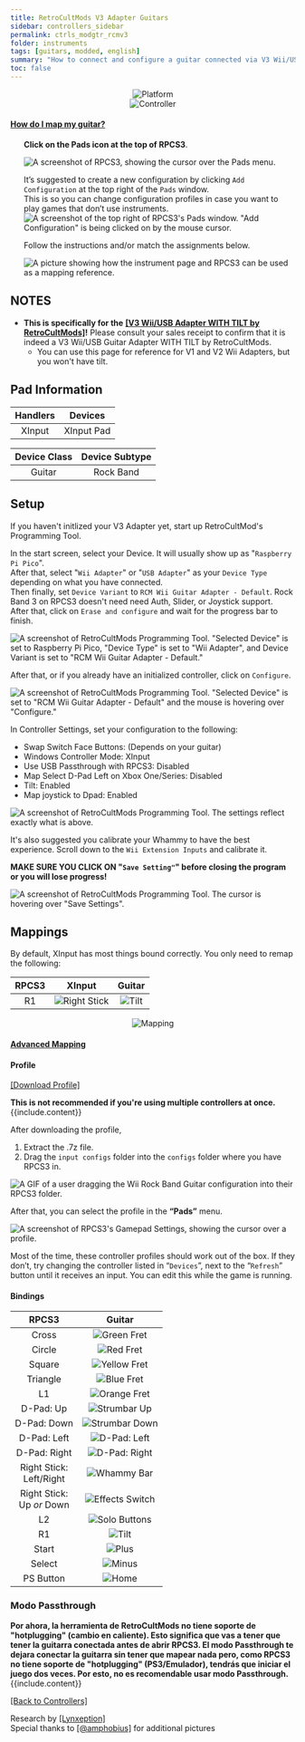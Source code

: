 ```yaml
---
title: RetroCultMods V3 Adapter Guitars
sidebar: controllers_sidebar
permalink: ctrls_modgtr_rcmv3
folder: instruments
tags: [guitars, modded, english]
summary: "How to connect and configure a guitar connected via V3 Wii/USB Adapter RCM on RPCS3."
toc: false
---
```


<div align="center"> <img src="https://carlmylo.github.io/rb3-pc/images/instruments/plat/rcm.png" alt="Platform" title="Platform"></div>

<div align="center"> <img src="https://carlmylo.github.io/rb3-pc/images/instruments/cont/wiighgtrscontroller.png" alt="Controller" title="Controller"></div>

<!-- Map Start -->
<div class="panel-group" id="accordion">
                    <div class="panel panel-default">
                        <div class="panel-heading">
                            <h4 class="panel-title">
                                <a class="noCrossRef accordion-toggle" data-toggle="collapse" data-parent="#accordion" href="#how-to-map-pads">How do I map my guitar?</a>
                            </h4>
                        </div>
                        <div id="how-to-map-pads" class="panel-collapse collapse noCrossRef">
                            <div class="panel-body">
<ul>
<p><strong>Click on the Pads icon at the top of RPCS3</strong>.</p>
<p><img src="https://carlmylo.github.io/rb3-pc/images/instruments/rpcs3pad.png" alt="A screenshot of RPCS3, showing the cursor over the Pads menu." title="Pads"></p>
<p>It’s suggested to create a new configuration by clicking <code>Add Configuration</code> at the top right of the <code>Pads</code> window.<br>
This is so you can change configuration profiles in case you want to play games that don’t use instruments.<br>
<img src="https://carlmylo.github.io/rb3-pc/images/instruments/rpcs3padprofadd.png" alt="A screenshot of the top right of RPCS3's Pads window. &quot;Add Configuration&quot; is being clicked on by the mouse cursor." title="Add Configuration"></p>
<p>Follow the instructions and/or match the assignments below.</p>
<p><img src="https://carlmylo.github.io/rb3-pc/images/instruments/padlegend.png" alt="A picture showing how the instrument page and RPCS3 can be used as a mapping reference." title="Mapping the Rock Band Hofner"></p>
</ul>
                            </div>
                        </div>
                    </div>
</div>
<!-- Map End -->

## NOTES

* **This is specifically for the** [**[V3 Wii/USB Adapter WITH TILT by RetroCultMods]**](https://shop.retrocultmods.com/products/v3-wii-adapter-for-clone-hero-and-rb4-rock-band-4)**!** Please consult your sales receipt to confirm that it is indeed a V3 Wii/USB Guitar Adapter WITH TILT by RetroCultMods.
	* You can use this page for reference for V1 and V2 Wii Adapters, but you won't have tilt.

## Pad Information

| Handlers | Devices |
|:--------:|:-------:|
| XInput | XInput Pad |

| Device Class | Device Subtype |
|:------------:|:--------------:|
| Guitar | Rock Band |

## Setup

If you haven't initlized your V3 Adapter yet, start up RetroCultMod's Programming Tool.

In the start screen, select your Device. It will usually show up as "`Raspberry Pi Pico`".  
After that, select "`Wii Adapter`" or "`USB Adapter`" as your `Device Type` depending on what you have connected.  
Then finally, set `Device Variant` to `RCM Wii Guitar Adapter - Default`. Rock Band 3 on RPCS3 doesn't need need Auth, Slider, or Joystick support.  
After that, click on `Erase and configure` and wait for the progress bar to finish.

![A screenshot of RetroCultMods Programming Tool. "Selected Device" is set to Raspberry Pi Pico, "Device Type" is set to "Wii Adapter", and Device Variant is set to "RCM Wii Guitar Adapter - Default."](https://carlmylo.github.io/rb3-pc/images/instruments/xtra/rcm/initv3.png "RetroCultMods Programming Tool")

After that, or if you already have an initialized controller, click on `Configure`.

![A screenshot of RetroCultMods Programming Tool. "Selected Device" is set to "RCM Wii Guitar Adapter - Default" and the mouse is hovering over "Configure."](https://carlmylo.github.io/rb3-pc/images/instruments/xtra/rcm/seldevv3.png "RetroCultMods Programming Tool")

In Controller Settings, set your configuration to the following:
* Swap Switch Face Buttons: (Depends on your guitar)
* Windows Controller Mode: XInput
* Use USB Passthrough with RPCS3: Disabled
* Map Select D-Pad Left on Xbox One/Series: Disabled
* Tilt: Enabled
* Map joystick to Dpad: Enabled

![A screenshot of RetroCultMods Programming Tool. The settings reflect exactly what is above.](https://carlmylo.github.io/rb3-pc/images/instruments/xtra/rcm/conset.png "RetroCultMods Programming Tool")

It's also suggested you calibrate your Whammy to have the best experience. Scroll down to the `Wii Extension Inputs` and calibrate it.

**MAKE SURE YOU CLICK ON "`Save Setting"`" before closing the program or you will lose progress!**

![A screenshot of RetroCultMods Programming Tool. The cursor is hovering over "Save Settings".](https://carlmylo.github.io/rb3-pc/images/instruments/xtra/rcm/savev3.png "RetroCultMods Programming Tool")

## Mappings

By default, XInput has most things bound correctly. You only need to remap the following:

| **RPCS3** | **XInput** | **Guitar** |
|:--------:|:-----------:|:-----------:|
| R1 | ![Right Stick](https://carlmylo.github.io/rb3-pc/images/btns/ctrls/360/rs.png "Right Stick") | ![Tilt](https://carlmylo.github.io/rb3-pc/images/btns/gtrs/ts.gif "Tilt") | 

<div align="center"> <img src="https://carlmylo.github.io/rb3-pc/images/instruments/maps/modrcmv3gtrmapping.png" alt="Mapping" title="Mapping"></div>

<div class="panel-group" id="accordion">
                    <div class="panel panel-default">
                        <div class="panel-heading">
                            <h4 class="panel-title">
                                <a class="noCrossRef accordion-toggle" data-toggle="collapse" data-parent="#accordion" href="#advanced-mapping">Advanced Mapping</a>
                            </h4>
                        </div>
                        <div id="advanced-mapping" class="panel-collapse collapse noCrossRef">
                            <div class="panel-body">
<h4 id="profile">Profile</h4>
<p><a href="https://github.com/hmxmilohax/rb3-pc/raw/refs/heads/main/downloads/instrument-repo/RCM%20V3%20Adapter%20Guitar.7z">[Download Profile]</a></p>
<div class="alert alert-info"><i class="fa fa-info-circle"></i> <b>This is not recommended if you're using multiple controllers at once. </b> {{include.content}}</div>
<p>After downloading the profile,</p>
<ol>
<li>Extract the .7z file.</li>
<li>Drag the <code>input configs</code> folder into the <code>configs</code> folder where you have RPCS3 in.</li>
</ol>
<p><img src="https://carlmylo.github.io/rb3-pc/images/instruments/instrepoinstall.gif" alt="A GIF of a user dragging the Wii Rock Band Guitar configuration into their RPCS3 folder." title="Installing a configuration from the Instrument Repo"></p>
<p>After that, you can select the profile in the <strong>“Pads”</strong> menu.</p>
<p><img src="https://carlmylo.github.io/rb3-pc/images/instruments/rpcs3padprofile.png" alt="A screenshot of RPCS3's Gamepad Settings, showing the cursor over a profile." title="Gamepad Settings"></p>
<p>Most of the time, these controller profiles should work out of the box. If they don’t, try changing the controller listed in “<code>Devices</code>”, next to the “<code>Refresh</code>” button until it receives an input. You can edit this while the game is running.</p>
<h4 id="profile">Bindings</h4>
<table>
<thead>
<tr>
<th align="center"><strong>RPCS3</strong></th>
<th align="center"><strong>Guitar</strong></th>
</tr>
</thead>
<tbody>
<tr>
<td align="center">Cross</td>
<td align="center"><img src="https://carlmylo.github.io/rb3-pc/images/btns/gtrs/gf.png" alt="Green Fret" title="Green Fret"></td>
</tr>
<tr>
<td align="center">Circle</td>
<td align="center"><img src="https://carlmylo.github.io/rb3-pc/images/btns/gtrs/rf.png" alt="Red Fret" title="Red Fret"></td>
</tr>
<tr>
<td align="center">Square</td>
<td align="center"><img src="https://carlmylo.github.io/rb3-pc/images/btns/gtrs/yf.png" alt="Yellow Fret" title="Yellow Fret"></td>
</tr>
<tr>
<td align="center">Triangle</td>
<td align="center"><img src="https://carlmylo.github.io/rb3-pc/images/btns/gtrs/bf.png" alt="Blue Fret" title="Blue Fret"></td>
</tr>
<tr>
<td align="center">L1</td>
<td align="center"><img src="https://carlmylo.github.io/rb3-pc/images/btns/gtrs/of.png" alt="Orange Fret" title="Orange Fret"></td>
</tr>
<tr>
<td align="center">D-Pad: Up</td>
<td align="center"><img src="https://carlmylo.github.io/rb3-pc/images/btns/gtrs/sbu.png" alt="Strumbar Up" title="Strumbar Up"></td>
</tr>
<tr>
<td align="center">D-Pad: Down</td>
<td align="center"><img src="https://carlmylo.github.io/rb3-pc/images/btns/gtrs/sbd.png" alt="Strumbar Down" title="Strumbar Down"></td>
</tr>
<tr>
<td align="center">D-Pad: Left</td>
<td align="center"><img src="https://carlmylo.github.io/rb3-pc/images/btns/gtrs/dpl.png" alt="D-Pad: Left" title="D-Pad: Left"></td>
</tr>
<tr>
<td align="center">D-Pad: Right</td>
<td align="center"><img src="https://carlmylo.github.io/rb3-pc/images/btns/gtrs/dpr.png" alt="D-Pad: Right" title="D-Pad: Right"></td>
</tr>
<tr>
<td align="center">Right Stick: <br> Left/Right</td>
<td align="center"><img src="https://carlmylo.github.io/rb3-pc/images/btns/gtrs/wb.png" alt="Whammy Bar" title="Whammy Bar"></td>
</tr>
<tr>
<td align="center">Right Stick: <br> Up <em>or</em> Down</td>
<td align="center"><img src="https://carlmylo.github.io/rb3-pc/images/btns/gtrs/fx.png" alt="Effects Switch" title="Effects Switch"></td>
</tr>
<tr>
<td align="center">L2</td>
<td align="center"><img src="https://carlmylo.github.io/rb3-pc/images/btns/gtrs/solo.png" alt="Solo Buttons" title="Solo Buttons"></td>
</tr>
<tr>
<td align="center">R1</td>
<td align="center"><img src="https://carlmylo.github.io/rb3-pc/images/btns/gtrs/ts.gif" alt="Tilt" title="Tilt"></td>
</tr>
<tr>
<td align="center">Start</td>
<td align="center"><img src="https://carlmylo.github.io/rb3-pc/images/btns/ctrls/360/start.png" alt="Plus" title="Start"></td>
</tr>
<tr>
<td align="center">Select</td>
<td align="center"><img src="https://carlmylo.github.io/rb3-pc/images/btns/ctrls/360/back.png" alt="Minus" title="Back"></td>
</tr>
<tr>
<td align="center">PS Button</td>
<td align="center"><img src="https://carlmylo.github.io/rb3-pc/images/btns/ctrls/360/home.png" alt="Home" title="Home"></td>
</tr>
</tbody>
</table>
                            </div>
                        </div>
                    </div>
                    <!-- /.panel -->
</div>
<!-- /.panel-group -->

### Modo Passthrough

<div markdown="span" class="alert alert-info" role="alert"><i class="fa fa-info-circle"></i> <b>Por ahora, la herramienta de RetroCultMods no tiene soporte de "hotplugging" (cambio en caliente). Esto significa que vas a tener que tener la guitarra conectada antes de abrir RPCS3. El modo Passthrough te dejara conectar la guitarra sin tener que mapear nada pero, como RPCS3 no tiene soporte de "hotplugging" (PS3/Emulador), tendrás que iniciar el juego dos veces. Por esto, no es recomendable usar modo Passthrough. </b> {{include.content}}</div>

[[Back to Controllers]](https://carlmylo.github.io/rb3-pc/ctrls#instrument-list)

Research by [[Lynxeption]](https://www.youtube.com/@Lynxeption)  
Special thanks to [[@amphobius]](https://twitter.com/amphobius) for additional pictures